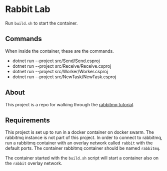 # Rabbit Lab
Run `build.sh` to start the container.

## Commands
When inside the container, these are the commands.
- dotnet run --project src/Send/Send.csproj
- dotnet run --project src/Receive/Receive.csproj
- dotnet run --project src/Worker/Worker.csproj
- dotnet run --project src/NewTask/NewTask.csproj

## About
This project is a repo for walking through the [rabbitmq tutorial](https://www.rabbitmq.com/tutorials/tutorial-two-dotnet.html).

## Requirements
This project is set up to run in a docker container on docker swarm. The rabbitmq instance is not part of this project. In order to connect to rabbitmq, run a rabbitmq container with an overlay network called `rabbit` with the default ports. The container rabbitmq container should be named `rabbitmq`.

The container started with the `build.sh` script will start a container also on the `rabbit` overlay network.
